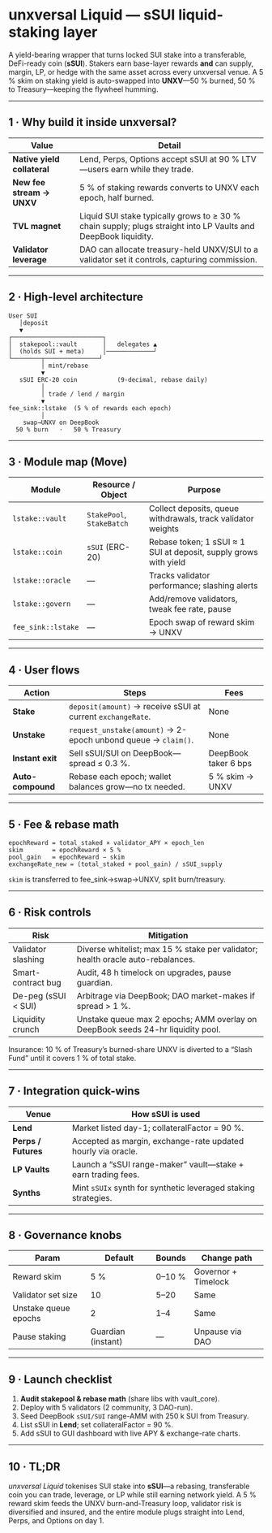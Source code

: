 # **unxversal Liquid — sSUI liquid-staking layer**

A yield-bearing wrapper that turns locked SUI stake into a transferable, DeFi-ready coin (**sSUI**).
Stakers earn base-layer rewards **and** can supply, margin, LP, or hedge with the same asset across every unxversal venue.
A 5 % skim on staking yield is auto-swapped into **UNXV**—50 % burned, 50 % to Treasury—keeping the flywheel humming.

---

## 1 · Why build it inside unxversal?

| Value                       | Detail                                                                                                         |
| --------------------------- | -------------------------------------------------------------------------------------------------------------- |
| **Native yield collateral** | Lend, Perps, Options accept sSUI at 90 % LTV—users earn while they trade.                                      |
| **New fee stream → UNXV**   | 5 % of staking rewards converts to UNXV each epoch, half burned.                                               |
| **TVL magnet**              | Liquid SUI stake typically grows to ≥ 30 % chain supply; plugs straight into LP Vaults and DeepBook liquidity. |
| **Validator leverage**      | DAO can allocate treasury-held UNXV/SUI to a validator set it controls, capturing commission.                  |

---

## 2 · High-level architecture

```
User SUI
   │deposit
   ▼
┌─────────────────────────┐
│  stakepool::vault       │   delegates ▲
│  (holds SUI + meta)     │─────────────┘
└────────┬───────────────┘
         │ mint/rebase
         ▼
   sSUI ERC-20 coin           (9-decimal, rebase daily)
         │
         │ trade / lend / margin
         ▼
fee_sink::lstake  (5 % of rewards each epoch)
         │
    swap→UNXV on DeepBook
  50 % burn   ·   50 % Treasury
```

---

## 3 · Module map (Move)

| Module             | Resource / Object         | Purpose                                                          |
| ------------------ | ------------------------- | ---------------------------------------------------------------- |
| `lstake::vault`    | `StakePool`, `StakeBatch` | Collect deposits, queue withdrawals, track validator weights     |
| `lstake::coin`     | `sSUI` (ERC-20)           | Rebase token; 1 sSUI ≈ 1 SUI at deposit, supply grows with yield |
| `lstake::oracle`   | —                         | Tracks validator performance; slashing alerts                    |
| `lstake::govern`   | —                         | Add/remove validators, tweak fee rate, pause                     |
| `fee_sink::lstake` | —                         | Epoch swap of reward skim → UNXV                                 |

---

## 4 · User flows

| Action            | Steps                                                         | Fees                 |
| ----------------- | ------------------------------------------------------------- | -------------------- |
| **Stake**         | `deposit(amount)` → receive sSUI at current `exchangeRate`.   | None                 |
| **Unstake**       | `request_unstake(amount)` → 2-epoch unbond queue → `claim()`. | None                 |
| **Instant exit**  | Sell sSUI/SUI on DeepBook—spread ≤ 0.3 %.                     | DeepBook taker 6 bps |
| **Auto-compound** | Rebase each epoch; wallet balances grow—no tx needed.         | 5 % skim → UNXV      |

---

## 5 · Fee & rebase math

```
epochReward = total_staked × validator_APY × epoch_len
skim        = epochReward × 5 %
pool_gain   = epochReward − skim
exchangeRate_new = (total_staked + pool_gain) / sSUI_supply
```

`skim` is transferred to fee\_sink→swap→UNXV, split burn/treasury.

---

## 6 · Risk controls

| Risk                | Mitigation                                                                      |
| ------------------- | ------------------------------------------------------------------------------- |
| Validator slashing  | Diverse whitelist; max 15 % stake per validator; health oracle auto-rebalances. |
| Smart-contract bug  | Audit, 48 h timelock on upgrades, pause guardian.                               |
| De-peg (sSUI < SUI) | Arbitrage via DeepBook; DAO market-makes if spread > 1 %.                       |
| Liquidity crunch    | Unstake queue max 2 epochs; AMM overlay on DeepBook seeds 24-hr liquidity pool. |

Insurance: 10 % of Treasury’s burned-share UNXV is diverted to a “Slash Fund” until it covers 1 % of total stake.

---

## 7 · Integration quick-wins

| Venue               | How sSUI is used                                               |
| ------------------- | -------------------------------------------------------------- |
| **Lend**            | Market listed day-1; collateralFactor = 90 %.                  |
| **Perps / Futures** | Accepted as margin, exchange-rate updated hourly via oracle.   |
| **LP Vaults**       | Launch a “sSUI range-maker” vault—stake + earn trading fees.   |
| **Synths**          | Mint `sSUIx` synth for synthetic leveraged staking strategies. |

---

## 8 · Governance knobs

| Param                | Default            | Bounds | Change path         |
| -------------------- | ------------------ | ------ | ------------------- |
| Reward skim          | 5 %                | 0–10 % | Governor + Timelock |
| Validator set size   | 10                 | 5–20   | Same                |
| Unstake queue epochs | 2                  | 1–4    | Same                |
| Pause staking        | Guardian (instant) | —      | Unpause via DAO     |

---

## 9 · Launch checklist

1. **Audit stakepool & rebase math** (share libs with vault\_core).
2. Deploy with 5 validators (2 community, 3 DAO-run).
3. Seed DeepBook `sSUI/SUI` range-AMM with 250 k SUI from Treasury.
4. List sSUI in **Lend**; set collateralFactor = 90 %.
5. Add sSUI to GUI dashboard with live APY & exchange-rate charts.

---

## 10 · TL;DR

*unxversal Liquid* tokenises SUI stake into **sSUI**—a rebasing, transferable coin you can trade, leverage, or LP while still earning network yield.
A 5 % reward skim feeds the UNXV burn-and-Treasury loop, validator risk is diversified and insured, and the entire module plugs straight into Lend, Perps, and Options on day 1.